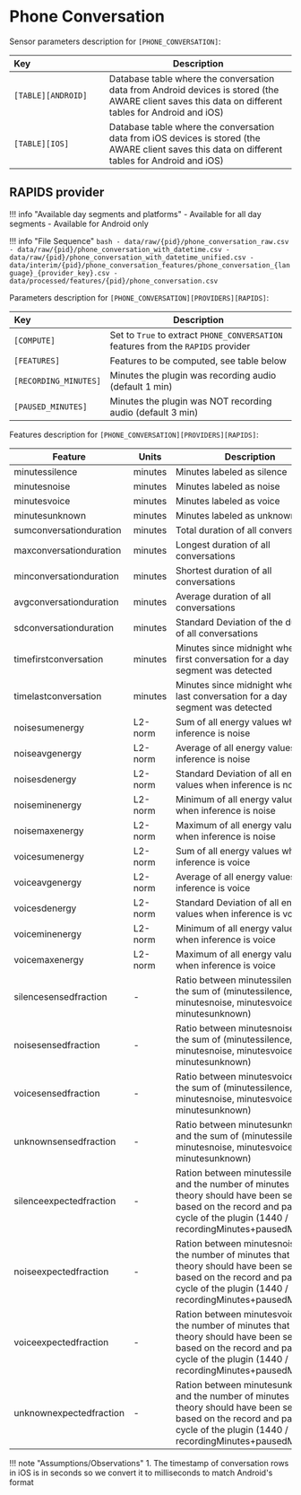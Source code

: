 # Phone Conversation

Sensor parameters description for `[PHONE_CONVERSATION]`:

|Key&nbsp;&nbsp;&nbsp;&nbsp;&nbsp;&nbsp;&nbsp;&nbsp;&nbsp;&nbsp;&nbsp;&nbsp;&nbsp;&nbsp;&nbsp;&nbsp;&nbsp;&nbsp;&nbsp;&nbsp;&nbsp;&nbsp;&nbsp;&nbsp;&nbsp;&nbsp;&nbsp;&nbsp;&nbsp;            | Description |
|----------------|-----------------------------------------------------------------------------------------------------------------------------------
|`[TABLE][ANDROID]`| Database table where the conversation data from Android devices is stored (the AWARE client saves this data on different tables for Android and iOS)
|`[TABLE][IOS]`| Database table where the conversation data from iOS devices is stored (the AWARE client saves this data on different tables for Android and iOS)

## RAPIDS provider

!!! info "Available day segments and platforms"
    - Available for all day segments
    - Available for Android only

!!! info "File Sequence"
    ```bash
    - data/raw/{pid}/phone_conversation_raw.csv
    - data/raw/{pid}/phone_conversation_with_datetime.csv
    - data/raw/{pid}/phone_conversation_with_datetime_unified.csv
    - data/interim/{pid}/phone_conversation_features/phone_conversation_{language}_{provider_key}.csv
    - data/processed/features/{pid}/phone_conversation.csv
    ```


Parameters description for `[PHONE_CONVERSATION][PROVIDERS][RAPIDS]`:

|Key&nbsp;&nbsp;&nbsp;&nbsp;&nbsp;&nbsp;&nbsp;&nbsp;&nbsp;&nbsp;&nbsp;&nbsp;&nbsp;&nbsp;&nbsp;&nbsp;&nbsp;&nbsp;&nbsp;&nbsp;&nbsp;&nbsp;&nbsp;&nbsp;&nbsp;&nbsp;&nbsp;&nbsp;&nbsp;            | Description |
|----------------|-----------------------------------------------------------------------------------------------------------------------------------
|`[COMPUTE]`| Set to `True` to extract `PHONE_CONVERSATION` features from the `RAPIDS` provider|
|`[FEATURES]` |         Features to be computed, see table below
|`[RECORDING_MINUTES]` | Minutes the plugin was recording audio (default 1 min)
|`[PAUSED_MINUTES]` |  Minutes the plugin was NOT recording audio (default 3 min)


Features description for `[PHONE_CONVERSATION][PROVIDERS][RAPIDS]`:

|Feature                    |Units      |Description|
|-------------------------- |---------- |---------------------------|
| minutessilence          | minutes | Minutes labeled as silence                                                                                                                                                                 |
| minutesnoise            | minutes | Minutes labeled as noise                                                                                                                                                                   |
| minutesvoice            | minutes | Minutes labeled as voice                                                                                                                                                                   |
| minutesunknown          | minutes | Minutes labeled as unknown                                                                                                                                                                 |
| sumconversationduration | minutes | Total duration of all conversations                                                                                                                                                        |
| maxconversationduration | minutes | Longest duration of all conversations                                                                                                                                                      |
| minconversationduration | minutes | Shortest duration of all conversations                                                                                                                                                     |
| avgconversationduration | minutes | Average duration of all conversations                                                                                                                                                      |
| sdconversationduration  | minutes | Standard Deviation of the duration of all conversations                                                                                                                                    |
| timefirstconversation   | minutes | Minutes since midnight when the first conversation for a day segment was detected                                                                                                          |
| timelastconversation    | minutes | Minutes since midnight when the last conversation for a day segment was detected                                                                                                           |
| noisesumenergy          | L2-norm | Sum of all energy values when inference is noise                                                                                                                                           |
| noiseavgenergy          | L2-norm | Average of all energy values when inference is noise                                                                                                                                       |
| noisesdenergy           | L2-norm | Standard Deviation of all energy values when inference is noise                                                                                                                            |
| noiseminenergy          | L2-norm | Minimum of all energy values when inference is noise                                                                                                                                       |
| noisemaxenergy          | L2-norm | Maximum of all energy values when inference is noise                                                                                                                                       |
| voicesumenergy          | L2-norm | Sum of all energy values when inference is voice                                                                                                                                           |
| voiceavgenergy          | L2-norm | Average of all energy values when inference is voice                                                                                                                                       |
| voicesdenergy           | L2-norm | Standard Deviation of all energy values when inference is voice                                                                                                                            |
| voiceminenergy          | L2-norm | Minimum of all energy values when inference is voice                                                                                                                                       |
| voicemaxenergy          | L2-norm | Maximum of all energy values when inference is voice                                                                                                                                       |
| silencesensedfraction   |   -      | Ratio between minutessilence and the sum of (minutessilence, minutesnoise, minutesvoice, minutesunknown)                                                                                   |
| noisesensedfraction     |   -      | Ratio between minutesnoise and the sum of (minutessilence, minutesnoise, minutesvoice, minutesunknown)                                                                                     |
| voicesensedfraction     |   -      | Ratio between minutesvoice and the sum of (minutessilence, minutesnoise, minutesvoice, minutesunknown)                                                                                     |
| unknownsensedfraction   |   -      | Ratio between minutesunknown and the sum of (minutessilence, minutesnoise, minutesvoice, minutesunknown)                                                                                   |
| silenceexpectedfraction |   -      | Ration between minutessilence and the number of minutes that in  theory should have been sensed based on the record and pause cycle of  the plugin (1440 / recordingMinutes+pausedMinutes) |
| noiseexpectedfraction   |   -      | Ration between minutesnoise and the number of minutes that in theory  should have been sensed based on the record and pause cycle of the  plugin (1440 / recordingMinutes+pausedMinutes)   |
| voiceexpectedfraction   |   -      | Ration between minutesvoice and the number of minutes that in theory  should have been sensed based on the record and pause cycle of the  plugin (1440 / recordingMinutes+pausedMinutes)   |
| unknownexpectedfraction |   -      | Ration between minutesunknown and the number of minutes that in  theory should have been sensed based on the record and pause cycle of  the plugin (1440 / recordingMinutes+pausedMinutes) |

!!! note "Assumptions/Observations"
    1. The timestamp of conversation rows in iOS is in seconds so we convert it to milliseconds to match Android's format
